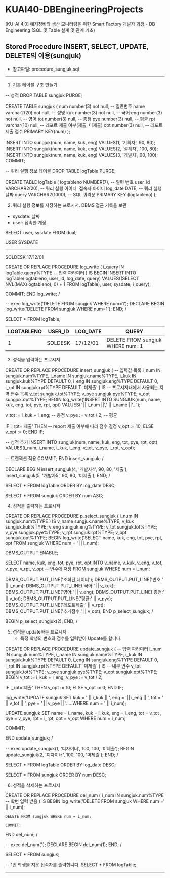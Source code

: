 # KUAI40-DBEngineeringProjects
[KU-AI 4.0] 예지정비와 생산 모니터링을 위한 Smart Factory 개발자 과정 - DB Engineering (SQL 및 Table 설계 및 관계 기초)

## Stored Procedure INSERT, SELECT, UPDATE, DELETE의 이용(sungjuk)
* 참고파일: procedure_sungjuk.sql

-------------------------------------------------------------------------------------

1. 기본 테이블 구조 만들기

-- 성적
DROP TABLE sungjuk PURGE;

CREATE TABLE sungjuk (
  num  number(3)    not null,   -- 일련번호
  name varchar2(20) not null,   -- 성명
  kuk number(3)    not null,   -- 국어
  eng number(3)    not null,   -- 영어
  tot number(3)    null,       -- 총점
  pye number(3)    null,       -- 평균
  rpt varchar(10)  null,      -- 레포트 제출 여부(제출, 미제출)
  opt number(3)    null,       -- 레포트 제출 점수
  PRIMARY KEY(num)
);


INSERT INTO sungjuk(num, name, kuk, eng) VALUES(1, '기획자', 90, 80);
INSERT INTO sungjuk(num, name, kuk, eng) VALUES(2, '설계자', 100, 80);
INSERT INTO sungjuk(num, name, kuk, eng) VALUES(3, '개발자', 90, 100);
COMMIT;


-- 쿼리 실행 정보 테이블
DROP TABLE logTable PURGE;

CREATE TABLE logTable (
    logtableno NUMBER(7),        -- 일련 번호
    user_id   VARCHAR2(20),     -- 쿼리 실행 아이디, 접속자 아이디
    log_date   DATE,             -- 쿼리 실행 날짜
    query      VARCHAR2(1000),   -- SQL 쿼리문
    PRIMARY KEY (logtableno)
);


2. 쿼리 실행 정보를 저장하는 프로시저. DBMS 접근 기록을 보관
- sysdate: 날짜
- user: 접속한 계정

SELECT user, sysdate FROM dual;

USER                           SYSDATE
------------------------------ --------
SOLDESK                        17/12/01


CREATE OR REPLACE PROCEDURE log_write (
     i_query IN logTable.query%TYPE -- 입력 파라미터
)
IS
BEGIN
  INSERT INTO logTable(logtableno, user_id, log_date, query)
  VALUES((SELECT NVL(MAX(logtableno), 0) + 1 FROM logTable),
  user, sysdate, i_query);

  COMMIT;
END log_write;
/


-- exec log_write('DELETE FROM sungjuk WHERE num=1');
DECLARE
BEGIN
    log_write('DELETE FROM sungjuk WHERE num=1');
END;
/


SELECT * FROM logTable;

LOGTABLENO | USER_ID            |  LOG_DATE |  QUERY
----------- |   ------              |  --------- |  ------
1         | SOLDESK            | 17/12/01 | DELETE FROM sungjuk WHERE num=1




3. 성적을 입력하는 프로시저

CREATE OR REPLACE PROCEDURE insert_sungjuk (
    -- 입력값 목록
  i_num IN sungjuk.num%TYPE,
  i_name  IN  sungjuk.name%TYPE,
  i_kuk IN sungjuk.kuk%TYPE DEFAULT 0,
  i_eng IN sungjuk.eng%TYPE DEFAULT 0,
  i_rpt IN sungjuk.rpt%TYPE DEFAULT '미제출'
)
IS
    -- 프로시저내에서 사용되는 지역 변수 목록
  v_tot sungjuk.tot%TYPE;
  v_pye   sungjuk.pye%TYPE;
  v_opt sungjuk.opt%TYPE;
BEGIN
  log_write('INSERT INTO SUNGJUK(num, name, kuk, eng, tot, pye, rpt, opt) VALUES(' || i_num ||',' || i_name ||'...');

  v_tot := i_kuk + i_eng; -- 총점
  v_pye := v_tot / 2;    -- 평균

  IF i_rpt='제출' THEN    -- report 제출 여부에 따라 점수 결정
    v_opt := 10;
  ELSE
    v_opt := 0;
  END IF;

  -- 성적 추가
  INSERT INTO sungjuk(num, name, kuk, eng, tot, pye, rpt, opt)
  VALUES(i_num, i_name, i_kuk, i_eng, v_tot, v_pye, i_rpt, v_opt);

  -- 트랜잭션 적용
  COMMIT;
END insert_sungjuk;
/



DECLARE
BEGIN
    insert_sungjuk(4, '개발자4', 90, 80, '제출');
    insert_sungjuk(5, '개발자5', 90, 80, '미제출');
END;
/


SELECT * FROM logTable ORDER BY log_date DESC;

SELECT * FROM sungjuk ORDER BY num ASC;


4. 성적을 출력하는 프로시저

CREATE OR REPLACE PROCEDURE p_select_sungjuk (
  i_num IN sungjuk.num%TYPE
)
IS
  v_name sungjuk.name%TYPE;
  v_kuk sungjuk.kuk%TYPE;
  v_eng sungjuk.eng%TYPE;
  v_tot sungjuk.tot%TYPE;
  v_pye       sungjuk.pye%TYPE;
  v_rpt sungjuk.rpt%TYPE;
  v_opt sungjuk.opt%TYPE;
BEGIN
  log_write('SELECT name, kuk, eng, tot, pye, rpt, opt FROM  sungjuk WHERE num = ' || i_num);

  DBMS_OUTPUT.ENABLE;

  SELECT name, kuk, eng, tot, pye, rpt, opt
  INTO v_name, v_kuk, v_eng, v_tot, v_pye, v_rpt, v_opt -- 변수에 저장
  FROM  sungjuk
  WHERE num = i_num;

  DBMS_OUTPUT.PUT_LINE('조회된 데이터');
  DBMS_OUTPUT.PUT_LINE('번호:' || i_num);
  DBMS_OUTPUT.PUT_LINE('국어:' || v_kuk);
  DBMS_OUTPUT.PUT_LINE('영어:' || v_eng);
  DBMS_OUTPUT.PUT_LINE('총점:' || v_tot);
  DBMS_OUTPUT.PUT_LINE('평균:' || v_pye);
  DBMS_OUTPUT.PUT_LINE('레포트제출:' || v_rpt);
  DBMS_OUTPUT.PUT_LINE('추가점수:' || v_opt);
END p_select_sungjuk;
/


BEGIN
    p_select_sungjuk(2);
END;
/


5. 성적을 update하는 프로시저
   - 특정 학생의 번호와 점수를 입력받아 Update를 합니다.

CREATE OR REPLACE PROCEDURE update_sungjuk (
    -- 입력 파라미터
  i_num IN sungjuk.num%TYPE,
  i_name  IN  sungjuk.name%TYPE,
  i_kuk IN sungjuk.kuk%TYPE DEFAULT 0,
  i_eng IN sungjuk.eng%TYPE DEFAULT 0,
  i_rpt IN sungjuk.rpt%TYPE DEFAULT '미제출'
)
IS
    -- 내부 변수
  v_tot sungjuk.tot%TYPE;
  v_pye   sungjuk.pye%TYPE;
  v_opt sungjuk.opt%TYPE;
BEGIN
  v_tot := i_kuk + i_eng;
  v_pye := v_tot / 2;

  IF i_rpt='제출' THEN
    v_opt := 10;
  ELSE
    v_opt := 0;
  END IF;

  log_write('UPDATE sungjuk SET kuk = ' || i_kuk || ', eng = '|| i_eng || ', tot = ' || v_tot || ', pye = ' || v_pye || '.....WHERE num = ' || i_num);

  UPDATE sungjuk
  SET name = i_name, kuk = i_kuk, eng = i_eng, tot = v_tot
     , pye = v_pye, rpt = i_rpt, opt = v_opt
  WHERE num = i_num;

  COMMIT;

END update_sungjuk;
/


-- exec update_sungjuk(1, '디자이너', 100, 100, '미제출');
BEGIN
    update_sungjuk(2, '디자이너', 100, 100, '미제출');
END;
/

SELECT * FROM logTable ORDER BY log_date DESC;

SELECT * FROM sungjuk ORDER BY num DESC;


6. 성적을 삭제하는 프로시저

CREATE OR REPLACE PROCEDURE del_num (
    i_num IN sungjuk.num%TYPE -- 학번 입력 받음
)
IS
BEGIN
    log_write('DELETE FROM sungjuk WHERE num =' || i_num);

    DELETE FROM sungjuk WHERE num = i_num;

    COMMIT;
END del_num;
/



-- exec del_num(1);
DECLARE
BEGIN
    del_num(1);
END;
/



SELECT * FROM sungjuk;

-- 1번 학생을 지운 접속자를 출력합니다.
SELECT * FROM logTable;


-------------------------------------------------------------------------------------
